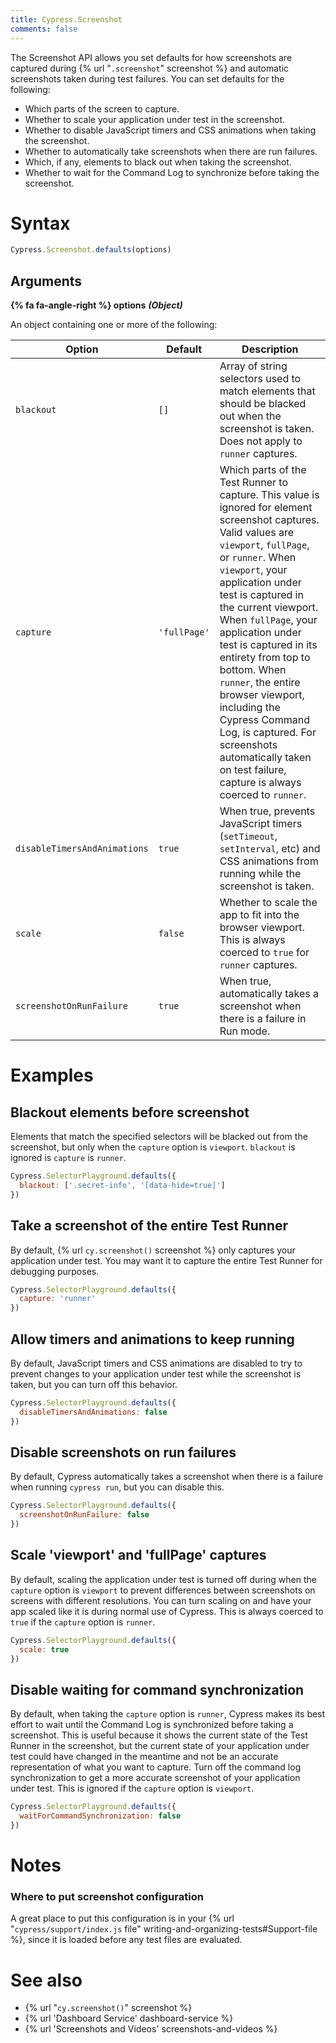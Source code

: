```yaml
---
title: Cypress.Screenshot
comments: false
---
```


The Screenshot API allows you set defaults for how screenshots are captured during {% url "`.screenshot`" screenshot %} and automatic screenshots taken during test failures. You can set defaults for the following:

- Which parts of the screen to capture.
- Whether to scale your application under test in the screenshot.
- Whether to disable JavaScript timers and CSS animations when taking the screenshot.
- Whether to automatically take screenshots when there are run failures.
- Which, if any, elements to black out when taking the screenshot.
- Whether to wait for the Command Log to synchronize before taking the screenshot.

# Syntax

```javascript
Cypress.Screenshot.defaults(options)
```

## Arguments

**{% fa fa-angle-right %} options**  ***(Object)***

An object containing one or more of the following:

Option | Default | Description
--- | --- | ---
`blackout` | `[]` | Array of string selectors used to match elements that should be blacked out when the screenshot is taken. Does not apply to `runner` captures.
`capture` | `'fullPage'` | Which parts of the Test Runner to capture. This value is ignored for element screenshot captures. Valid values are `viewport`, `fullPage`, or `runner`. When `viewport`, your application under test is captured in the current viewport. When `fullPage`, your application under test is captured in its entirety from top to bottom. When `runner`, the entire browser viewport, including the Cypress Command Log, is captured.  For screenshots automatically taken on test failure, capture is always coerced to `runner`.
`disableTimersAndAnimations` | `true`| When true, prevents JavaScript timers (`setTimeout`, `setInterval`, etc) and CSS animations from running while the screenshot is taken.
`scale` | `false` | Whether to scale the app to fit into the browser viewport. This is always coerced to `true` for `runner` captures.
`screenshotOnRunFailure` | `true` | When true, automatically takes a screenshot when there is a failure in Run mode.

# Examples

## Blackout elements before screenshot

Elements that match the specified selectors will be blacked out from the screenshot, but only when the `capture` option is `viewport`. `blackout` is ignored is `capture` is `runner`.

```javascript
Cypress.SelectorPlayground.defaults({
  blackout: ['.secret-info', '[data-hide=true]']
})
```

## Take a screenshot of the entire Test Runner

By default, {% url `cy.screenshot()` screenshot %} only captures your application under test. You may want it to capture the entire Test Runner for debugging purposes.

```javascript
Cypress.SelectorPlayground.defaults({
  capture: 'runner'
})
```

## Allow timers and animations to keep running

By default, JavaScript timers and CSS animations are disabled to try to prevent changes to your application under test while the screenshot is taken, but you can turn off this behavior.

```javascript
Cypress.SelectorPlayground.defaults({
  disableTimersAndAnimations: false
})
```

## Disable screenshots on run failures

By default, Cypress automatically takes a screenshot when there is a failure when running `cypress run`, but you can disable this.

```javascript
Cypress.SelectorPlayground.defaults({
  screenshotOnRunFailure: false
})
```

## Scale 'viewport' and 'fullPage' captures

By default, scaling the application under test is turned off during when the `capture` option is `viewport` to prevent differences between screenshots on screens with different resolutions. You can turn scaling on and have your app scaled like it is during normal use of Cypress. This is always coerced to `true` if the `capture` option is `runner`.

```javascript
Cypress.SelectorPlayground.defaults({
  scale: true
})
```

## Disable waiting for command synchronization

By default, when taking the `capture` option is `runner`, Cypress makes its best effort to wait until the Command Log is synchronized before taking a screenshot. This is useful because it shows the current state of the Test Runner in the screenshot, but the current state of your application under test could have changed in the meantime and not be an accurate representation of what you want to capture. Turn off the command log synchronization to get a more accurate screenshot of your application under test. This is ignored if the `capture` option is `viewport`.

```javascript
Cypress.SelectorPlayground.defaults({
  waitForCommandSynchronization: false
})
```

# Notes

### Where to put screenshot configuration

A great place to put this configuration is in your {% url "`cypress/support/index.js` file" writing-and-organizing-tests#Support-file %}, since it is loaded before any test files are evaluated.

# See also

- {% url "`cy.screenshot()`" screenshot %}
- {% url 'Dashboard Service' dashboard-service %}
- {% url 'Screenshots and Videos' screenshots-and-videos %}
